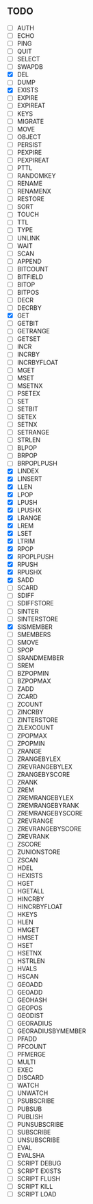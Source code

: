 ## TODO
- [ ] AUTH
- [ ] ECHO
- [ ] PING
- [ ] QUIT
- [ ] SELECT
- [ ] SWAPDB
- [x] DEL
- [ ] DUMP
- [x] EXISTS
- [ ] EXPIRE
- [ ] EXPIREAT
- [ ] KEYS
- [ ] MIGRATE
- [ ] MOVE
- [ ] OBJECT
- [ ] PERSIST
- [ ] PEXPIRE
- [ ] PEXPIREAT
- [ ] PTTL
- [ ] RANDOMKEY
- [ ] RENAME
- [ ] RENAMENX
- [ ] RESTORE
- [ ] SORT
- [ ] TOUCH
- [ ] TTL
- [ ] TYPE
- [ ] UNLINK
- [ ] WAIT
- [ ] SCAN
- [ ] APPEND
- [ ] BITCOUNT
- [ ] BITFIELD
- [ ] BITOP
- [ ] BITPOS
- [ ] DECR
- [ ] DECRBY
- [x] GET
- [ ] GETBIT
- [ ] GETRANGE
- [ ] GETSET
- [ ] INCR
- [ ] INCRBY
- [ ] INCRBYFLOAT
- [ ] MGET
- [ ] MSET
- [ ] MSETNX
- [ ] PSETEX
- [ ] SET
- [ ] SETBIT
- [ ] SETEX
- [ ] SETNX
- [ ] SETRANGE
- [ ] STRLEN
- [ ] BLPOP
- [ ] BRPOP
- [ ] BRPOPLPUSH
- [x] LINDEX
- [x] LINSERT
- [x] LLEN
- [x] LPOP
- [x] LPUSH
- [x] LPUSHX
- [x] LRANGE
- [x] LREM
- [x] LSET
- [x] LTRIM
- [x] RPOP
- [x] RPOPLPUSH
- [x] RPUSH
- [x] RPUSHX
- [x] SADD
- [ ] SCARD
- [ ] SDIFF
- [ ] SDIFFSTORE
- [ ] SINTER
- [ ] SINTERSTORE
- [x] SISMEMBER
- [ ] SMEMBERS
- [ ] SMOVE
- [ ] SPOP
- [ ] SRANDMEMBER
- [ ] SREM
- [ ] BZPOPMIN
- [ ] BZPOPMAX
- [ ] ZADD
- [ ] ZCARD
- [ ] ZCOUNT
- [ ] ZINCRBY
- [ ] ZINTERSTORE
- [ ] ZLEXCOUNT
- [ ] ZPOPMAX
- [ ] ZPOPMIN
- [ ] ZRANGE
- [ ] ZRANGEBYLEX
- [ ] ZREVRANGEBYLEX
- [ ] ZRANGEBYSCORE
- [ ] ZRANK
- [ ] ZREM
- [ ] ZREMRANGEBYLEX
- [ ] ZREMRANGEBYRANK
- [ ] ZREMRANGEBYSCORE
- [ ] ZREVRANGE
- [ ] ZREVRANGEBYSCORE
- [ ] ZREVRANK
- [ ] ZSCORE
- [ ] ZUNIONSTORE
- [ ] ZSCAN
- [ ] HDEL
- [ ] HEXISTS
- [ ] HGET
- [ ] HGETALL
- [ ] HINCRBY
- [ ] HINCRBYFLOAT
- [ ] HKEYS
- [ ] HLEN
- [ ] HMGET
- [ ] HMSET
- [ ] HSET
- [ ] HSETNX
- [ ] HSTRLEN
- [ ] HVALS
- [ ] HSCAN
- [ ] GEOADD
- [ ] GEOADD
- [ ] GEOHASH
- [ ] GEOPOS
- [ ] GEODIST
- [ ] GEORADIUS
- [ ] GEORADIUSBYMEMBER
- [ ] PFADD
- [ ] PFCOUNT
- [ ] PFMERGE
- [ ] MULTI
- [ ] EXEC
- [ ] DISCARD
- [ ] WATCH
- [ ] UNWATCH
- [ ] PSUBSCRIBE
- [ ] PUBSUB
- [ ] PUBLISH
- [ ] PUNSUBSCRIBE
- [ ] SUBSCRIBE
- [ ] UNSUBSCRIBE
- [ ] EVAL
- [ ] EVALSHA
- [ ] SCRIPT DEBUG
- [ ] SCRIPT EXISTS
- [ ] SCRIPT FLUSH
- [ ] SCRIPT KILL
- [ ] SCRIPT LOAD
